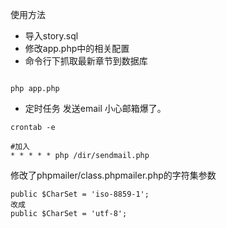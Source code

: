 使用方法
- 导入story.sql
- 修改app.php中的相关配置
- 命令行下抓取最新章节到数据库
```

php app.php

```

- 定时任务 发送email
小心邮箱爆了。

```
crontab -e

#加入
* * * * * php /dir/sendmail.php
```

修改了phpmailer/class.phpmailer.php的字符集参数
```
public $CharSet = 'iso-8859-1';
改成
public $CharSet = 'utf-8';
```
